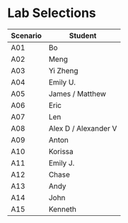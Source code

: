 # Lab Selections

| Scenario | Student |
| -------- | ------- |
| A01      | Bo |
| A02      | Meng |
| A03      | Yi Zheng |
| A04      | Emily U. |
| A05      | James / Matthew |
| A06      | Eric |
| A07      | Len |
| A08      | Alex D / Alexander V |
| A09      | Anton |
| A10      | Korissa |
| A11      | Emily J. |
| A12      | Chase |
| A13      | Andy |
| A14      | John |
| A15      | Kenneth |

